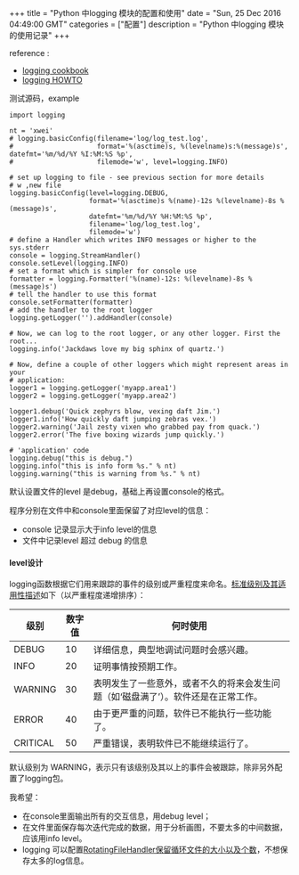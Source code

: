 +++ 
title = "Python 中logging 模块的配置和使用" 
date = "Sun, 25 Dec 2016 04:49:00 GMT" 
categories = ["配置"] 
description = "Python 中logging 模块的使用记录" 
+++ 

reference :

- [logging cookbook](http://python.usyiyi.cn/python_278/library/logging.handlers.html#)
- [logging HOWTO](http://python.usyiyi.cn/translate/python_278/howto/logging.html#logging-advanced-tutorial)

测试源码，example

```
import logging

nt = 'xwei'
# logging.basicConfig(filename='log/log_test.log',
#                     format='%(asctime)s, %(levelname)s:%(message)s', datefmt='%m/%d/%Y %I:%M:%S %p',
#                     filemode='w', level=logging.INFO)

# set up logging to file - see previous section for more details
# w ,new file
logging.basicConfig(level=logging.DEBUG,
                    format='%(asctime)s %(name)-12s %(levelname)-8s %(message)s',
                    datefmt='%m/%d/%Y %H:%M:%S %p',
                    filename='log/log_test.log',
                    filemode='w')
# define a Handler which writes INFO messages or higher to the sys.stderr
console = logging.StreamHandler()
console.setLevel(logging.INFO)
# set a format which is simpler for console use
formatter = logging.Formatter('%(name)-12s: %(levelname)-8s %(message)s')
# tell the handler to use this format
console.setFormatter(formatter)
# add the handler to the root logger
logging.getLogger('').addHandler(console)

# Now, we can log to the root logger, or any other logger. First the root...
logging.info('Jackdaws love my big sphinx of quartz.')

# Now, define a couple of other loggers which might represent areas in your
# application:
logger1 = logging.getLogger('myapp.area1')
logger2 = logging.getLogger('myapp.area2')

logger1.debug('Quick zephyrs blow, vexing daft Jim.')
logger1.info('How quickly daft jumping zebras vex.')
logger2.warning('Jail zesty vixen who grabbed pay from quack.')
logger2.error('The five boxing wizards jump quickly.')

# 'application' code
logging.debug("this is debug.")
logging.info("this is info form %s." % nt)
logging.warning("this is warning from %s." % nt)

```

默认设置文件的level 是debug，基础上再设置console的格式。

程序分别在文件中和console里面保留了对应level的信息：

- console 记录显示大于info level的信息
- 文件中记录level 超过 debug 的信息


####  level设计
logging函数根据它们用来跟踪的事件的级别或严重程度来命名。[标准级别及其适用性描述](http://python.usyiyi.cn/translate/python_278/howto/logging.html#logging-advanced-tutorial)如下（以严重程度递增排序）：

级别       | 数字值 | 何时使用
------|---|--------
DEBUG    | 10 |详细信息，典型地调试问题时会感兴趣。
INFO     | 20 |证明事情按预期工作。
WARNING  | 30 |表明发生了一些意外，或者不久的将来会发生问题（如‘磁盘满了’）。软件还是在正常工作。
ERROR    | 40 |由于更严重的问题，软件已不能执行一些功能了。
CRITICAL | 50 |严重错误，表明软件已不能继续运行了。


默认级别为 WARNING，表示只有该级别及其以上的事件会被跟踪，除非另外配置了logging包。

我希望：

- 在console里面输出所有的交互信息，用debug level；
- 在文件里面保存每次迭代完成的数据，用于分析画图，不要太多的中间数据，应该用info level。
- logging 可以配置[RotatingFileHandler保留循环文件的大小以及个数](http://python.usyiyi.cn/python_278/library/logging.handlers.html#)，不想保存太多的log信息。




